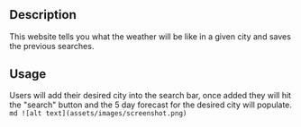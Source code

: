 # <Weather App>
## Description
This website tells you what the weather will be like in a given city and saves the previous searches.

## Usage
Users will add their desired city into the search bar, once added they will hit the "search" button and the 5 day forecast for the desired city will populate.
    ```md
    ![alt text](assets/images/screenshot.png)
    ```
